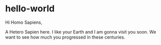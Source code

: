 # hello-world

Hi Homo Sapiens,

A Hetero Sapien here. I like your Earth and I am gonna visit you soon. 
We want to see how much you progressed in these centuries.
